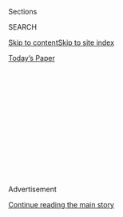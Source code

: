 <div id="app">

<div>

<div>

<div>

<div class="NYTAppHideMasthead css-1q2w90k e1suatyy0">

<div class="section css-ui9rw0 e1suatyy2">

<div class="css-eph4ug er09x8g0">

<div class="css-6n7j50">

</div>

<span class="css-1dv1kvn">Sections</span>

<div class="css-10488qs">

<span class="css-1dv1kvn">SEARCH</span>

</div>

[Skip to content](#site-content)[Skip to site
index](#site-index)

</div>

<div class="css-10698na e1huz5gh0">

</div>

</div>

<div id="masthead-bar-one" class="section hasLinks css-15hmgas e1csuq9d3">

<div class="css-uqyvli e1csuq9d0">

</div>

<div class="css-1uqjmks e1csuq9d1">

</div>

<div class="css-9e9ivx">

[](https://myaccount.nytimes.com/auth/login?response_type=cookie&client_id=vi)

</div>

<div class="css-1bvtpon e1csuq9d2">

[Today’s
Paper](https://www.nytimes.com/section/todayspaper)

</div>

</div>

</div>

</div>

<div data-aria-hidden="false">

<div id="site-content" data-role="main">

<div>

<div class="css-1aor85t" style="opacity:0.000000001;z-index:-1;visibility:hidden">

<div class="css-1hqnpie">

<div class="css-epjblv">

<span class="css-17xtcya">[Opinion](/section/opinion)</span><span class="css-x15j1o">|</span><span class="css-fwqvlz">Don’t
Believe the Lie That Voting Is All You Can
Do</span>

</div>

<div class="css-k008qs">

<div class="css-1iwv8en">

<span class="css-18z7m18"></span>

<div>

</div>

</div>

<span class="css-1n6z4y">https://nyti.ms/3fqA3EG</span>

<div class="css-1705lsu">

<div class="css-4xjgmj">

<div class="css-4skfbu" data-role="toolbar" data-aria-label="Social Media Share buttons, Save button, and Comments Panel with current comment count" data-testid="share-tools">

  - 
  - 
  - 
  - 
    
    <div class="css-6n7j50">
    
    </div>

  - 

</div>

</div>

</div>

</div>

</div>

</div>

<div id="NYT_TOP_BANNER_REGION" class="css-13pd83m">

</div>

<div id="top-wrapper" class="css-1sy8kpn">

<div id="top-slug" class="css-l9onyx">

Advertisement

</div>

[Continue reading the main
story](#after-top)

<div class="ad top-wrapper" style="text-align:center;height:100%;display:block;min-height:250px">

<div id="top" class="place-ad" data-position="top" data-size-key="top">

</div>

</div>

<div id="after-top">

</div>

</div>

<div>

<div class="css-v5btjw etb61u70">

<div class="css-v05ibm etb61u71">

[Opinion](/section/opinion)

</div>

</div>

<div id="sponsor-wrapper" class="css-1hyfx7x">

<div id="sponsor-slug" class="css-19vbshk">

Supported by

</div>

[Continue reading the main
story](#after-sponsor)

<div id="sponsor" class="ad sponsor-wrapper" style="text-align:center;height:100%;display:block">

</div>

<div id="after-sponsor">

</div>

</div>

<div class="css-186x18t">

</div>

<div class="css-1vkm6nb ehdk2mb0">

# Don’t Believe the Lie That Voting Is All You Can Do

</div>

Stop minimizing the work of movements.

<div class="css-18e8msd">

<div class="css-vp77d3 epjyd6m0">

<div class="css-1baulvz">

By <span class="css-1baulvz last-byline" itemprop="name">Daniel
Hunter</span>

<div class="css-8atqhb">

Mr. Hunter is the author of “Building a Movement to End the New Jim
Crow.”

</div>

</div>

</div>

  - Aug. 4,
    2020

  - 
    
    <div class="css-4xjgmj">
    
    <div class="css-d8bdto" data-role="toolbar" data-aria-label="Social Media Share buttons, Save button, and Comments Panel with current comment count" data-testid="share-tools">
    
      - 
      - 
      - 
      - 
        
        <div class="css-6n7j50">
        
        </div>
    
      - 
    
    </div>
    
    </div>

</div>

<div class="css-79elbk" data-testid="photoviewer-wrapper">

<div class="css-z3e15g" data-testid="photoviewer-wrapper-hidden">

</div>

<div class="css-1a48zt4 ehw59r15" data-testid="photoviewer-children">

![<span class="css-16f3y1r e13ogyst0" data-aria-hidden="true">Part of
the crowd at the historic 1963 March on Washington. Movements can
amplify complex questions that are often simplified to sound bites in
elections.</span><span class="css-cnj6d5 e1z0qqy90" itemprop="copyrightHolder"><span class="css-1ly73wi e1tej78p0">Credit...</span><span><span>Leonard
Freed/Magnum
Photos</span></span></span>](https://static01.nyt.com/images/2020/08/05/opinion/30Hunter1/30Hunter1-articleLarge.jpg?quality=75&auto=webp&disable=upscale)

</div>

</div>

</div>

<div class="section meteredContent css-1r7ky0e" name="articleBody" itemprop="articleBody">

<div class="css-1fanzo5 StoryBodyCompanionColumn">

<div class="css-53u6y8">

The Black Lives Matter movement has had significant wins in recent
months. Municipalities have removed statues of racists, corporations
have changed branding that reinforced racial stereotypes, [schools have
cut ties with police
forces](https://www.nytimes.com/2020/06/12/us/schools-police-resource-officers.html)
and [cities have reduced police
funding](https://www.nytimes.com/2020/06/08/us/unrest-defund-police.html).

But too often, politicians, celebrities and community leaders who
applaud the protesters for these victories are quick to follow up by
asserting, like Mayor Keisha Lance Bottoms of Atlanta, that voting
“[would be the most effective response, the deepest
payback](https://www.nytimes.com/2020/06/03/opinion/police-protests-atlanta-keisha-bottoms.html)”
for George Floyd’s death — or that there is “no greater form of protest”
than voting, as Lisa Deeley, chair of the Philadelphia City
Commissioners, put it.

I’ve led movements for most of my adult life and have heard similar
misguided refrains far too many times. The truth is voting is an
honorable act that many movements use as a tactic. But the popular
message that it’s the only *real* source of power misleads the public
about how social change happens and stifles the energy required to bring
about the change we need.

Instead of suggesting that participation in movements is inferior to
voting, people with influence should educate themselves and the public
about the often hidden role of social movements in achieving change in
this country.

</div>

</div>

<div class="css-1fanzo5 StoryBodyCompanionColumn">

<div class="css-53u6y8">

Movements led to the abolition of slavery, brought Jim Crow to its knees
and won child labor laws, the minimum wage, the Clean Water Act and
more. African-Americans and women wouldn’t even have the right to vote
if it weren’t for people taking action.

Those victories weren’t just the results of elections. They came from
the work of activists to change social conditions. Where voting changes
the players on the battlefield, social movements alter the very terrain
on which the battle is being fought.

“Movement work is the thing that enables any of the legal and policy
change to be successful,” [Chase
Strangio](https://www.gq.com/story/chase-strangio-aclu-lgbtq-legal-victory)**,**
a lawyer who won the recent Supreme Court ruling [protecting L.G.B.T.
rights](https://www.nytimes.com/2020/06/15/us/gay-transgender-workers-supreme-court.html),
explained in an interview with GQ. He noted that Justice Neil Gorsuch,
who wrote the majority opinion, had initially worried that protecting
transgender people might result in social upheaval. But less than a year
later, his mind had been changed.

“On some level, I have to believe that in eight months, he learned
something from watching what was going on in the world,” he said. “And
that is a testament not to our briefs and not to the legal movement, but
to the organizing movement.”

A common misconception about movements — like the mythic story that
[Rosa Parks’s refusal](https://genprogress.org/the-myth-of-rosa-parks/)
to move to the back of the bus spontaneously sparked the civil rights
movement — is that they “just happen.”

</div>

</div>

<div class="css-1fanzo5 StoryBodyCompanionColumn">

<div class="css-53u6y8">

Yes, George Floyd’s brutal murder, a flagrantly racist president and the
pent-up emotions of a pandemic motivated people to take to the streets
to demand racial justice. But social movements never emerge just because
conditions are bad.

Bill Moyer, a movement strategist, wrote about this dynamic in his
“[Movement Action
Plan](https://www.indybay.org/olduploads/movement_action_plan.pdf).” He
noted that the partial meltdown of the [Three Mile Island nuclear power
plant](https://www.nytimes.com/1979/04/16/archives/three-mile-island-notes-from-a-nightmare-three-mile-island-a.html)
in 1979 became a rallying point for people concerned about the dangers
of nuclear power. Yet Michigan’s Enrico Fermi plant had been closer to a
full meltdown in 1966 and didn’t lead to soul-searching or a social
crisis. The difference was that in the intervening years, organizers had
worked to seed local groups, build national networks, hone responses to
the pronuclear lobby and develop alternative policy platforms.

The current movement has done all those things, spurred largely by the
2014 protests in Ferguson, Mo., over the killing of Michael Brown. It
grew into a network of dozens of local Black Lives Matter chapters
across the United States and Canada. Groups like [Black Youth
Project 100](http://agendatobuildblackfutures.org/wp-content/uploads/2016/01/BYP_AgendaBlackFutures_booklet_web.pdf)
and [Movement for Black Lives](https://m4bl.org/policy-platforms/) built
comprehensive policy platforms, leading to radical, [ground-shaking
demands](https://mavenroundtable.io/rinkusen/politics/why-defundthepolice-is-genius-strategy-ZNTk0AGz3kOxAwIqj2BTEg)
like “defund the police.” As Jessica Byrd, a leader in Movement for
Black Lives, said in a recent interview with Time, “[Movement made this
moment
different](https://time.com/5847506/time-100-talks-black-lives-matter/).”

If one isn’t aware of this work, it’s easy to assume that after this
phase of street protests ends, the movement will be gone and it will be
time to turn to the “real” work of voting to fulfill our civic duty.

But people who understand movements know that voting is not the end —
it’s one part of the process. Movements amplify complex questions that
otherwise get simplified to sound bites in elections. Questions like:
Does society really need armed police answering mental health crises?
Can the police be reformed while still armed with military-grade
weapons? What are practical alternatives to police systems? ** By
changing ** people’s views, movements apply pressure to decision makers.

Contrary to popular belief, movements shouldn’t be measured by whether
the preferred candidates get into office, nor are they undermined by
short-term failures to cobble together national legislation.

A better yardstick for a movement is the public’s perception of the
problem, a growing certainty that current policies don’t work — and
ultimately people’s commitment to embracing alternatives.

</div>

</div>

<div class="css-1fanzo5 StoryBodyCompanionColumn">

<div class="css-53u6y8">

After all, the 1960s student sit-ins against segregation did not
immediately result in legislative wins. Even after the peak event of the
March on Washington, it took another year for the 1964 Civil Rights Act
to become law.

It’s tempting to think that reform will rain down if we elect the right
leaders. Yet most of us know through experience that voting is no magic
bullet. Regardless of who wins the election in November, anyone seeking
justice knows there’s an enormous amount of work ahead of us. Movements
provide an avenue to do that work.

So yes, I’ll vote — and help turn out the vote. But I’ll never believe
the lie that that’s the best or only thing I can do to change this
country.

Daniel Hunter is the associate director of global trainings at
[350.org](http://trainings.350.org/), a strategist with Sunrise Movement
and the author of “[Building a Movement to End the New Jim
Crow](http://www.newjimcroworganizing.org/).”

*The Times is committed to publishing* [*a diversity of
letters*](https://www.nytimes.com/2019/01/31/opinion/letters/letters-to-editor-new-york-times-women.html)
*to the editor. We’d like to hear what you think about this or any of
our articles. Here are some*
[*tips*](https://help.nytimes.com/hc/en-us/articles/115014925288-How-to-submit-a-letter-to-the-editor)*.
And here’s our email:*
[*letters@nytimes.com*](mailto:letters@nytimes.com)*.*

*Follow The New York Times Opinion section on*
[*Facebook*](https://www.facebook.com/nytopinion)*,* [*Twitter
(@NYTopinion)*](http://twitter.com/NYTOpinion) *and*
[*Instagram*](https://www.instagram.com/nytopinion/)*.*

</div>

</div>

</div>

<div>

</div>

<div>

</div>

<div>

</div>

<div>

<div id="bottom-wrapper" class="css-1ede5it">

<div id="bottom-slug" class="css-l9onyx">

Advertisement

</div>

[Continue reading the main
story](#after-bottom)

<div id="bottom" class="ad bottom-wrapper" style="text-align:center;height:100%;display:block;min-height:90px">

</div>

<div id="after-bottom">

</div>

</div>

</div>

</div>

</div>

## Site Index

<div>

</div>

## Site Information Navigation

  - [© <span>2020</span> <span>The New York Times
    Company</span>](https://help.nytimes.com/hc/en-us/articles/115014792127-Copyright-notice)

<!-- end list -->

  - [NYTCo](https://www.nytco.com/)
  - [Contact
    Us](https://help.nytimes.com/hc/en-us/articles/115015385887-Contact-Us)
  - [Work with us](https://www.nytco.com/careers/)
  - [Advertise](https://nytmediakit.com/)
  - [T Brand Studio](http://www.tbrandstudio.com/)
  - [Your Ad
    Choices](https://www.nytimes.com/privacy/cookie-policy#how-do-i-manage-trackers)
  - [Privacy](https://www.nytimes.com/privacy)
  - [Terms of
    Service](https://help.nytimes.com/hc/en-us/articles/115014893428-Terms-of-service)
  - [Terms of
    Sale](https://help.nytimes.com/hc/en-us/articles/115014893968-Terms-of-sale)
  - [Site
    Map](https://spiderbites.nytimes.com)
  - [Help](https://help.nytimes.com/hc/en-us)
  - [Subscriptions](https://www.nytimes.com/subscription?campaignId=37WXW)

</div>

</div>

</div>

</div>
